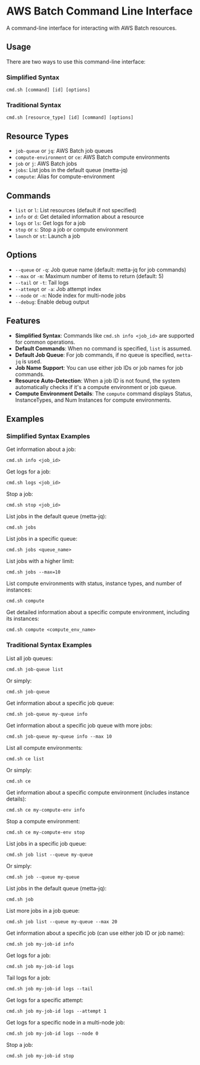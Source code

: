 # AWS Batch Command Line Interface

A command-line interface for interacting with AWS Batch resources.

## Usage

There are two ways to use this command-line interface:

### Simplified Syntax
```
cmd.sh [command] [id] [options]
```

### Traditional Syntax
```
cmd.sh [resource_type] [id] [command] [options]
```

## Resource Types

- `job-queue` or `jq`: AWS Batch job queues
- `compute-environment` or `ce`: AWS Batch compute environments
- `job` or `j`: AWS Batch jobs
- `jobs`: List jobs in the default queue (metta-jq)
- `compute`: Alias for compute-environment

## Commands

- `list` or `l`: List resources (default if not specified)
- `info` or `d`: Get detailed information about a resource
- `logs` or `ls`: Get logs for a job
- `stop` or `s`: Stop a job or compute environment
- `launch` or `st`: Launch a job

## Options

- `--queue` or `-q`: Job queue name (default: metta-jq for job commands)
- `--max` or `-m`: Maximum number of items to return (default: 5)
- `--tail` or `-t`: Tail logs
- `--attempt` or `-a`: Job attempt index
- `--node` or `-n`: Node index for multi-node jobs
- `--debug`: Enable debug output

## Features

- **Simplified Syntax**: Commands like `cmd.sh info <job_id>` are supported for common operations.
- **Default Commands**: When no command is specified, `list` is assumed.
- **Default Job Queue**: For job commands, if no queue is specified, `metta-jq` is used.
- **Job Name Support**: You can use either job IDs or job names for job commands.
- **Resource Auto-Detection**: When a job ID is not found, the system automatically checks if it's a compute environment or job queue.
- **Compute Environment Details**: The `compute` command displays Status, InstanceTypes, and Num Instances for compute environments.

## Examples

### Simplified Syntax Examples

Get information about a job:
```
cmd.sh info <job_id>
```

Get logs for a job:
```
cmd.sh logs <job_id>
```

Stop a job:
```
cmd.sh stop <job_id>
```

List jobs in the default queue (metta-jq):
```
cmd.sh jobs
```

List jobs in a specific queue:
```
cmd.sh jobs <queue_name>
```

List jobs with a higher limit:
```
cmd.sh jobs --max=10
```

List compute environments with status, instance types, and number of instances:
```
cmd.sh compute
```

Get detailed information about a specific compute environment, including its instances:
```
cmd.sh compute <compute_env_name>
```

### Traditional Syntax Examples

List all job queues:
```
cmd.sh job-queue list
```

Or simply:
```
cmd.sh job-queue
```

Get information about a specific job queue:
```
cmd.sh job-queue my-queue info
```

Get information about a specific job queue with more jobs:
```
cmd.sh job-queue my-queue info --max 10
```

List all compute environments:
```
cmd.sh ce list
```

Or simply:
```
cmd.sh ce
```

Get information about a specific compute environment (includes instance details):
```
cmd.sh ce my-compute-env info
```

Stop a compute environment:
```
cmd.sh ce my-compute-env stop
```

List jobs in a specific job queue:
```
cmd.sh job list --queue my-queue
```

Or simply:
```
cmd.sh job --queue my-queue
```

List jobs in the default queue (metta-jq):
```
cmd.sh job
```

List more jobs in a job queue:
```
cmd.sh job list --queue my-queue --max 20
```

Get information about a specific job (can use either job ID or job name):
```
cmd.sh job my-job-id info
```

Get logs for a job:
```
cmd.sh job my-job-id logs
```

Tail logs for a job:
```
cmd.sh job my-job-id logs --tail
```

Get logs for a specific attempt:
```
cmd.sh job my-job-id logs --attempt 1
```

Get logs for a specific node in a multi-node job:
```
cmd.sh job my-job-id logs --node 0
```

Stop a job:
```
cmd.sh job my-job-id stop
```


